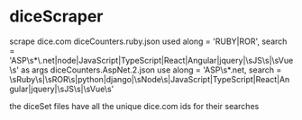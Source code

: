 # diceScraper
scrape dice.com
diceCounters.ruby.json used along = 'RUBY|ROR', search = 'ASP\\s*\\.net|node|JavaScript|TypeScript|React|Angular|jquery|\\sJS\\s|\\sVue\\s' as args
diceCounters.AspNet.2.json use along = 'ASP\s*\.net, search = \\sRuby\\s|\\sROR\\s|python|django|\\sNode\\s|JavaScript|TypeScript|React|Angular|jquery|\\sJS\\s|\\sVue\\s'

the diceSet files have all the unique dice.com ids for their searches

